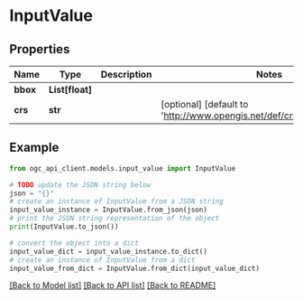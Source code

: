 # InputValue


## Properties

Name | Type | Description | Notes
------------ | ------------- | ------------- | -------------
**bbox** | **List[float]** |  | 
**crs** | **str** |  | [optional] [default to 'http://www.opengis.net/def/crs/OGC/1.3/CRS84']

## Example

```python
from ogc_api_client.models.input_value import InputValue

# TODO update the JSON string below
json = "{}"
# create an instance of InputValue from a JSON string
input_value_instance = InputValue.from_json(json)
# print the JSON string representation of the object
print(InputValue.to_json())

# convert the object into a dict
input_value_dict = input_value_instance.to_dict()
# create an instance of InputValue from a dict
input_value_from_dict = InputValue.from_dict(input_value_dict)
```
[[Back to Model list]](../README.md#documentation-for-models) [[Back to API list]](../README.md#documentation-for-api-endpoints) [[Back to README]](../README.md)


